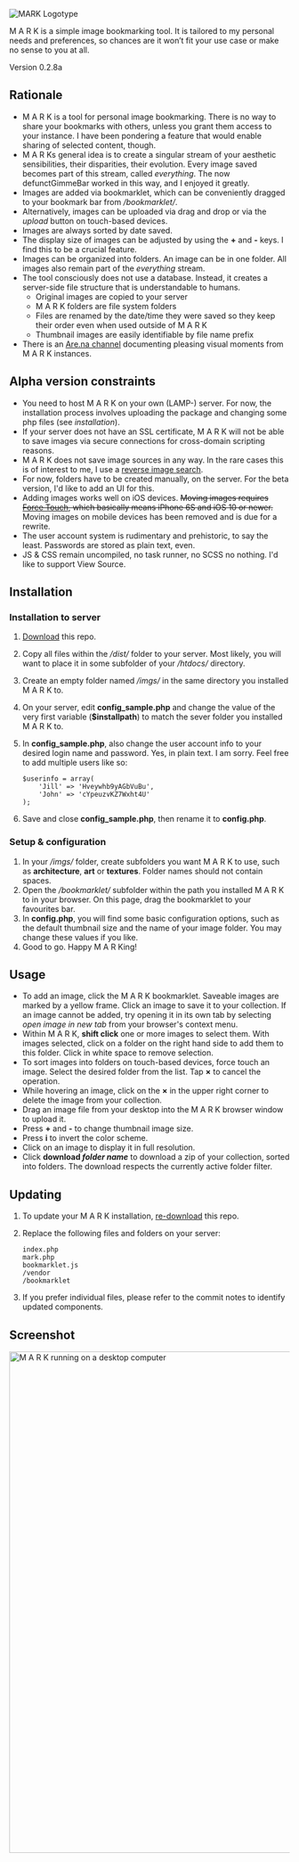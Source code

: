 ![MARK Logotype](https://static.electricgecko.de/mark/MARK-bg.svg)

M A R K is a simple image bookmarking tool. It is tailored to my personal needs and preferences, so chances are it won’t fit your use case or make no sense to you at all.

Version 0.2.8a

## Rationale
- M A R K is a tool for personal image bookmarking. There is no way to share your bookmarks with others, unless you grant them access to your instance. I have been pondering a feature that would enable sharing of selected content, though.
- M A R Ks general idea is to create a singular stream of your aesthetic sensibilities, their disparities, their evolution. Every image saved becomes part of this stream, called *everything*. The now defunctGimmeBar worked in this way, and I enjoyed it greatly.
- Images are added via bookmarklet, which can be conveniently dragged to your bookmark bar from */bookmarklet/*.
- Alternatively, images can be uploaded via drag and drop or via the *upload* button on touch-based devices.
- Images are always sorted by date saved.
- The display size of images can be adjusted by using the **+** and **-** keys. I find this to be a crucial feature.
- Images can be organized into folders. An image can be in one folder. All images also remain part of the *everything* stream.
- The tool consciously does not use a database. Instead, it creates a server-side file structure that is understandable to humans.
	- Original images are copied to your server
	- M A R K folders are file system folders
	- Files are renamed by the date/time they were saved so they keep their order even when used outside of M A R K
	- Thumbnail images are easily identifiable by file name prefix
- There is an <a href="https://www.are.na/malte-muller/m-a-r-k">Are.na channel</a> documenting pleasing visual moments from M A R K instances.

## Alpha version constraints
- You need to host M A R K on your own (LAMP-) server. For now, the installation process involves uploading the package and changing some php files (see *installation*).
- If your server does not have an SSL certificate, M A R K will not be able to save images via secure connections for cross-domain scripting reasons.
- M A R K does not save image sources in any way. In the rare cases this is of interest to me, I use a [reverse image search](https://gist.github.com/electricgecko/44152c19c83d7d1960a9).
- For now, folders have to be created manually, on the server. For the beta version, I'd like to add an UI for this.
- Adding images works well on iOS devices. ~~Moving images requires [Force Touch](https://developer.apple.com/library/content/documentation/AppleApplications/Conceptual/SafariJSProgTopics/RespondingtoForceTouchEventsfromJavaScript.html), which basically means iPhone 6S and iOS 10 or newer.~~ Moving images on mobile devices has been removed and is due for a rewrite.
- The user account system is rudimentary and prehistoric, to say the least. Passwords are stored as plain text, even.
- JS & CSS remain uncompiled, no task runner, no SCSS no nothing. I'd like to support View Source.

## Installation

### Installation to server
1. [Download](https://github.com/electricgecko/MARK/archive/master.zip) this repo.
2. Copy all files within the */dist/* folder to your server. Most likely, you will want to place it in some subfolder of your */htdocs/* directory.
3. Create an empty folder named */imgs/* in the same directory you installed M A R K to.
4. On your server, edit **config_sample.php** and change the value of the very first variable (**$installpath**) to match the sever folder you installed M A R K to.
5. In **config_sample.php**, also change the user account info to your desired login name and password. Yes, in plain text. I am sorry. Feel free to add multiple users like so:

    ```
	$userinfo = array(
  		'Jill' => 'Hveywhb9yAGbVuBu',
  		'John' => 'cYpeuzvKZ7Wxht4U'
	);
    ```

6. Save and close **config_sample.php**, then rename it to **config.php**.

### Setup & configuration
1. In your */imgs/* folder, create subfolders you want M A R K to use, such as **architecture**, **art** or **textures**. Folder names should not contain spaces.
2. Open the */bookmarklet/* subfolder within the path you installed M A R K to in your browser. On this page, drag the bookmarklet to your favourites bar.
3. In **config.php**, you will find some basic configuration options, such as the default thumbnail size and the name of your image folder. You may change these values if you like.
4. Good to go. Happy M A R King!

## Usage
- To add an image, click the M A R K bookmarklet. Saveable images are marked by a yellow frame. Click an image to save it to your collection. If an image cannot be added, try opening it in its own tab by selecting *open image in new tab* from your browser's context menu.
- Within M A R K, **shift click** one or more images to select them. With images selected, click on a folder on the right hand side to add them to this folder. Click in white space to remove selection.
- To sort images into folders on touch-based devices, force touch an image. Select the desired folder from the list. Tap **×** to cancel the operation.
- While hovering an image, click on the **×** in the upper right corner to delete the image from your collection.
- Drag an image file from your desktop into the M A R K browser window to upload it.
- Press **+** and **-** to change thumbnail image size.
- Press **i** to invert the color scheme.
- Click on an image to display it in full resolution.
- Click **download _folder name_** to download a zip of your collection, sorted into folders. The download respects the currently active folder filter.

## Updating
1. To update your M A R K installation, [re-download](https://github.com/electricgecko/MARK/archive/master.zip) this repo.
2. Replace the following files and folders on your server:

    ```
    index.php
    mark.php
    bookmarklet.js
    /vendor
    /bookmarklet
    ```

3. If you prefer individual files, please refer to the commit notes to identify updated components.

## Screenshot

<img src="https://d2w9rnfcy7mm78.cloudfront.net/23278587/original_96cd13ec3ca67cd6f3c766515914f17e.png" alt="M A R K running on a desktop computer" width="900"/>
